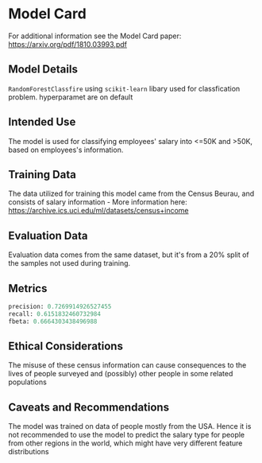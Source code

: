 # Model Card

For additional information see the Model Card paper: https://arxiv.org/pdf/1810.03993.pdf

## Model Details
`RandomForestClassfire` using `scikit-learn` libary 
used for classfication problem. hyperparamet are on default
## Intended Use
The model is used for classifying employees' salary into <=50K and >50K, based on employees's information.
## Training Data
The data utilized for training this model came from the Census Beurau, and consists of salary information - More information here: https://archive.ics.uci.edu/ml/datasets/census+income
## Evaluation Data
Evaluation data comes from the same dataset, but it's from a 20% split of the samples not used during training.
## Metrics
```python
precision: 0.7269914926527455
recall: 0.6151832460732984
fbeta: 0.6664303438496988
```
## Ethical Considerations
The misuse of these census information can cause consequences to the lives of people surveyed and (possibly) other people in some related populations
## Caveats and Recommendations
The model was trained on data of people mostly from the USA. Hence it is not recommended to use the model to predict the salary type for people from other regions in the world, which might have very different feature distributions
